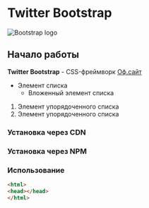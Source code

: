 # Twitter Bootstrap

![Bootstrap logo](https://camo.githubusercontent.com/ace14ee894d150192a7b05b12410738aa65528da742bbce69315a5f441320ea7/68747470733a2f2f692e696d6775722e636f6d2f495a4f525769492e706e67)

## Начало работы
**Twitter Bootstrap** - CSS-фреймворк [Оф.сайт](https://getbootstrap.com)
* Элемент списка
	* Вложенный элемент списка
1. Элемент упорядоченного списка
1. Элемент упорядоченного списка

### Установка через CDN

### Установка через NPM

### Использование

```html
<html>
<head></head>
</html>   
```